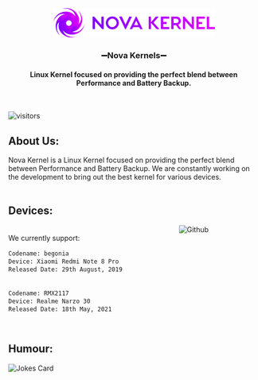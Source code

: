 <b>
<div id="header" align="center">
<img src="https://github.com/Nova-Kernels/.github/blob/main/profile/resources/nova.png" width="325"#/>
<h3>➖Nova Kernels➖</h3>
<h4>Linux Kernel focused on providing the perfect blend between Performance and Battery Backup.</h4> 
</div>
</b>
<br>
  
![visitors](https://visitor-badge.glitch.me/badge?page_id=Nova-Kernels.Nova-Kernels)

<h2> About Us:</h2>
Nova Kernel is a Linux Kernel focused on providing the perfect blend between Performance and Battery Backup.
We are constantly working on the development to bring out the best kernel for various devices.
<br>
<br>
<h2> Devices:</h2>
<img width="32%" align="right" alt="Github" src="https://raw.githubusercontent.com/Nova-Kernels/.github/blob/main/profile/resources/phone.png" />
<br>We currently support:

```
Codename: begonia
Device: Xiaomi Redmi Note 8 Pro
Released Date: 29th August, 2019


Codename: RMX2117
Device: Realme Narzo 30
Released Date: 18th May, 2021
```

<br>
<h2 align = "left"> Humour: </h2>

![Jokes Card](https://readme-jokes.vercel.app/api?theme=graywhite&hideBorder)
<br>
